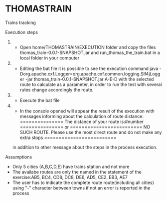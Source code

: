 # THOMASTRAIN
Trains tracking


Execution steps

1. - Open home/THOMASTRAIN/EXECUTION folder and copy the  files thomas_train-0.0.1-SNAPSHOT.jar and run_thomas_the_train.bat in a local folder in your computer

2. - Editing the bat file it is possible to see the execution command java -Dorg.apache.cxf.Logger=org.apache.cxf.common.logging.Slf4jLogger -jar thomas_train-0.0.1-SNAPSHOT.jar A-E-D with the selected route to calculate as a 	parameter, in order to run the test with several rutes change accordingly the route.

3. - Execute the bat file

4. - In the console opened will appear the result of the execution with messages informing about the calculation of route distance:
		=============== The distance of your route is:#number =============== or
		========================= NO SUCH ROUTE. Please use the most direct route and do not make any extra stops  =========================

    in addition to other message about the steps in the process execution.
	
	
Assumptions
- Only 5 cities (A,B,C,D,E) have trains station and not more
- The availabe routes are only the named in the statement of the exercise:AB5, BC4, CD8, DC8, DE6, AD5, CE2, EB3, AE7
- The user has to indicate the complete route route(including all cities) using "-" character between towns if not an error is reported in the process
